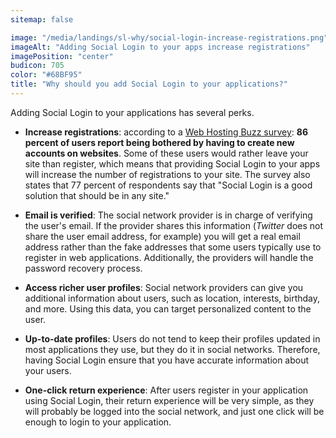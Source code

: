 ```yaml
---
sitemap: false

image: "/media/landings/sl-why/social-login-increase-registrations.png"
imageAlt: "Adding Social Login to your apps increase registrations"
imagePosition: "center"
budicon: 705
color: "#68BF95"
title: "Why should you add Social Login to your applications?"
---
```


Adding Social Login to your applications has several perks.

- **Increase registrations**: according to a [Web Hosting Buzz survey](http://www.webhostingbuzz.com/blog/2013/03/21/whos-sharing-what/):
**86 percent of users report being bothered by having to create new accounts on websites**. Some of these users would rather leave your site than register, which means that providing Social Login to your apps will increase the number of registrations to your site. The survey also states that 77 percent of respondents say that "Social Login is a good solution that should be in any site."

- **Email is verified**: The social network provider is in charge of verifying the user's email. If the provider shares this information (_Twitter_ does not share the user email address, for example) you will get a real email address rather than the fake addresses that some users typically use to register in web applications. Additionally, the providers will handle the password recovery process.

- **Access richer user profiles**: Social network providers can give you additional information about users, such as location, interests, birthday, and more. Using this data, you can target personalized content to the user.

- **Up-to-date profiles**: Users do not tend to keep their profiles updated in most applications they use, but they do it in social networks. Therefore, having Social Login ensure that you have accurate information about your users.

- **One-click return experience**: After users register in your application using Social Login, their return experience will be very simple, as they will probably be logged into the social network, and just one click will be enough to login to your application.

